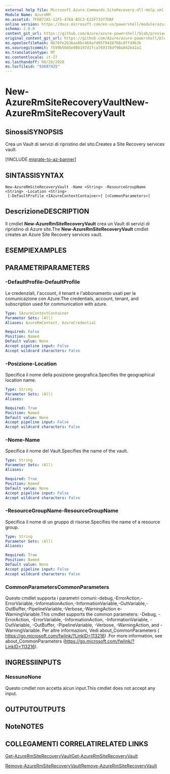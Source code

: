 ```yaml
---
external help file: Microsoft.Azure.Commands.SiteRecovery.dll-Help.xml
Module Name: AzureRM
ms.assetid: 7F6B72A5-12F5-47EA-B5C3-E22F73377D8F
online version: https://docs.microsoft.com/en-us/powershell/module/azurerm.siterecovery/new-azurermsiterecoveryvault
schema: 2.0.0
content_git_url: https://github.com/Azure/azure-powershell/blob/preview/src/ResourceManager/SiteRecovery/Commands.SiteRecovery/help/New-AzureRmSiteRecoveryVault.md
original_content_git_url: https://github.com/Azure/azure-powershell/blob/preview/src/ResourceManager/SiteRecovery/Commands.SiteRecovery/help/New-AzureRmSiteRecoveryVault.md
ms.openlocfilehash: 0b70fe2636ae0bc460afd05f9428708c0ff4963b
ms.sourcegitcommit: f599b50d5e980197d1fca769378df90a842b42a1
ms.translationtype: MT
ms.contentlocale: it-IT
ms.lasthandoff: 08/20/2020
ms.locfileid: "93687425"
---
```

# <span data-ttu-id="e3cd7-101">New-AzureRmSiteRecoveryVault</span><span class="sxs-lookup"><span data-stu-id="e3cd7-101">New-AzureRmSiteRecoveryVault</span></span>

## <span data-ttu-id="e3cd7-102">Sinossi</span><span class="sxs-lookup"><span data-stu-id="e3cd7-102">SYNOPSIS</span></span>
<span data-ttu-id="e3cd7-103">Crea un Vault di servizi di ripristino del sito.</span><span class="sxs-lookup"><span data-stu-id="e3cd7-103">Creates a Site Recovery services vault.</span></span>

[!INCLUDE [migrate-to-az-banner](../../includes/migrate-to-az-banner.md)]

## <span data-ttu-id="e3cd7-104">SINTASSI</span><span class="sxs-lookup"><span data-stu-id="e3cd7-104">SYNTAX</span></span>

```
New-AzureRmSiteRecoveryVault -Name <String> -ResourceGroupName <String> -Location <String>
 [-DefaultProfile <IAzureContextContainer>] [<CommonParameters>]
```

## <span data-ttu-id="e3cd7-105">Descrizione</span><span class="sxs-lookup"><span data-stu-id="e3cd7-105">DESCRIPTION</span></span>
<span data-ttu-id="e3cd7-106">Il cmdlet **New-AzureRmSiteRecoveryVault** crea un Vault di servizi di ripristino di Azure site.</span><span class="sxs-lookup"><span data-stu-id="e3cd7-106">The **New-AzureRmSiteRecoveryVault** cmdlet creates an Azure Site Recovery services vault.</span></span>

## <span data-ttu-id="e3cd7-107">ESEMPI</span><span class="sxs-lookup"><span data-stu-id="e3cd7-107">EXAMPLES</span></span>

## <span data-ttu-id="e3cd7-108">PARAMETRI</span><span class="sxs-lookup"><span data-stu-id="e3cd7-108">PARAMETERS</span></span>

### <span data-ttu-id="e3cd7-109">-DefaultProfile</span><span class="sxs-lookup"><span data-stu-id="e3cd7-109">-DefaultProfile</span></span>
<span data-ttu-id="e3cd7-110">Le credenziali, l'account, il tenant e l'abbonamento usati per la comunicazione con Azure.</span><span class="sxs-lookup"><span data-stu-id="e3cd7-110">The credentials, account, tenant, and subscription used for communication with azure.</span></span>

```yaml
Type: IAzureContextContainer
Parameter Sets: (All)
Aliases: AzureRmContext, AzureCredential

Required: False
Position: Named
Default value: None
Accept pipeline input: False
Accept wildcard characters: False
```

### <span data-ttu-id="e3cd7-111">-Posizione</span><span class="sxs-lookup"><span data-stu-id="e3cd7-111">-Location</span></span>
<span data-ttu-id="e3cd7-112">Specifica il nome della posizione geografica.</span><span class="sxs-lookup"><span data-stu-id="e3cd7-112">Specifies the geographical location name.</span></span>

```yaml
Type: String
Parameter Sets: (All)
Aliases: 

Required: True
Position: Named
Default value: None
Accept pipeline input: False
Accept wildcard characters: False
```

### <span data-ttu-id="e3cd7-113">-Nome</span><span class="sxs-lookup"><span data-stu-id="e3cd7-113">-Name</span></span>
<span data-ttu-id="e3cd7-114">Specifica il nome del Vault.</span><span class="sxs-lookup"><span data-stu-id="e3cd7-114">Specifies the name of the vault.</span></span>

```yaml
Type: String
Parameter Sets: (All)
Aliases: 

Required: True
Position: Named
Default value: None
Accept pipeline input: False
Accept wildcard characters: False
```

### <span data-ttu-id="e3cd7-115">-ResourceGroupName</span><span class="sxs-lookup"><span data-stu-id="e3cd7-115">-ResourceGroupName</span></span>
<span data-ttu-id="e3cd7-116">Specifica il nome di un gruppo di risorse.</span><span class="sxs-lookup"><span data-stu-id="e3cd7-116">Specifies the name of a resource group.</span></span>

```yaml
Type: String
Parameter Sets: (All)
Aliases: 

Required: True
Position: Named
Default value: None
Accept pipeline input: False
Accept wildcard characters: False
```

### <span data-ttu-id="e3cd7-117">CommonParameters</span><span class="sxs-lookup"><span data-stu-id="e3cd7-117">CommonParameters</span></span>
<span data-ttu-id="e3cd7-118">Questo cmdlet supporta i parametri comuni:-debug,-ErrorAction,-ErrorVariable,-InformationAction,-InformationVariable,-OutVariable,-OutBuffer,-PipelineVariable,-Verbose,-WarningAction e-WarningVariable.</span><span class="sxs-lookup"><span data-stu-id="e3cd7-118">This cmdlet supports the common parameters: -Debug, -ErrorAction, -ErrorVariable, -InformationAction, -InformationVariable, -OutVariable, -OutBuffer, -PipelineVariable, -Verbose, -WarningAction, and -WarningVariable.</span></span> <span data-ttu-id="e3cd7-119">Per altre informazioni, Vedi about_CommonParameters ( https://go.microsoft.com/fwlink/?LinkID=113216) .</span><span class="sxs-lookup"><span data-stu-id="e3cd7-119">For more information, see about_CommonParameters (https://go.microsoft.com/fwlink/?LinkID=113216).</span></span>

## <span data-ttu-id="e3cd7-120">INGRESSI</span><span class="sxs-lookup"><span data-stu-id="e3cd7-120">INPUTS</span></span>

### <span data-ttu-id="e3cd7-121">Nessuno</span><span class="sxs-lookup"><span data-stu-id="e3cd7-121">None</span></span>
<span data-ttu-id="e3cd7-122">Questo cmdlet non accetta alcun input.</span><span class="sxs-lookup"><span data-stu-id="e3cd7-122">This cmdlet does not accept any input.</span></span>

## <span data-ttu-id="e3cd7-123">OUTPUT</span><span class="sxs-lookup"><span data-stu-id="e3cd7-123">OUTPUTS</span></span>

## <span data-ttu-id="e3cd7-124">Note</span><span class="sxs-lookup"><span data-stu-id="e3cd7-124">NOTES</span></span>

## <span data-ttu-id="e3cd7-125">COLLEGAMENTI CORRELATI</span><span class="sxs-lookup"><span data-stu-id="e3cd7-125">RELATED LINKS</span></span>

[<span data-ttu-id="e3cd7-126">Get-AzureRmSiteRecoveryVault</span><span class="sxs-lookup"><span data-stu-id="e3cd7-126">Get-AzureRmSiteRecoveryVault</span></span>](./Get-AzureRmSiteRecoveryVault.md)

[<span data-ttu-id="e3cd7-127">Remove-AzureRmSiteRecoveryVault</span><span class="sxs-lookup"><span data-stu-id="e3cd7-127">Remove-AzureRmSiteRecoveryVault</span></span>](./Remove-AzureRmSiteRecoveryVault.md)
